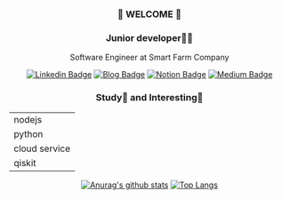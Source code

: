 <div align=center>
  
### 👋 WELCOME 👋

### Junior developer🏃‍♀️
 Software Engineer at Smart Farm Company


  
[![Linkedin Badge](https://img.shields.io/badge/-LinkedIn-blue?style=flat-square&logo=Linkedin&logoColor=white&link=https://www.linkedin.com/in/seong-yun-byeon-8183a8113/)](https://www.linkedin.com/in/hyorin-kim-0548711a1/) 
[![Blog Badge](https://img.shields.io/badge/-Blog-FF5722?style=flat-square&logo=Tistory&logoColor=white&link=https://wwhurin.tistory.com/)](https://wwhurin.tistory.com/) 
[![Notion Badge](https://img.shields.io/badge/-Notion-black?style=flat-square&logo=Notion&otion&logoColor=white&link=https://www.notion.so/wwhurin/df1c6f96651546199f6d10f119bf2400)](https://www.notion.so/wwhurin/df1c6f96651546199f6d10f119bf2400)
[![Medium Badge](https://img.shields.io/badge/-Medium-12100E?style=flat-square&logo=Medium&otion&logoColor=white&link=https://medium.com/@wwhurin0515)](https://medium.com/@wwhurin0515)
  




### Study🙌 and Interesting🤔
<table>
  
<tr><td>nodejs</td></tr>
<tr><td>python</td></tr> 
<tr><td>cloud service </td></tr> 
<tr><td>qiskit</td></tr> 
</table>
  
  
  
  
[![Anurag's github stats](https://github-readme-stats.vercel.app/api?username=wwhurin&theme=graywhite)](https://github.com/anuraghazra/github-readme-stats)
[![Top Langs](https://github-readme-stats.vercel.app/api/top-langs/?username=wwhurin&layout=compact&hide=j)](https://github.com/anuraghazra/github-readme-stats)

 </div>
<!--
**wwhurin/wwhurin** is a ✨ _special_ ✨ repository because its `README.md` (this file) appears on your GitHub profile.

Here are some ideas to get you started:

- 🔭 I’m currently working on ...
- 🌱 I’m currently learning ...
- 👯 I’m looking to collaborate on ...
- 🤔 I’m looking for help with ...
- 💬 Ask me about ...
- 📫 How to reach me: ...
- 😄 Pronouns: ...
- ⚡ Fun fact: ...
-->
